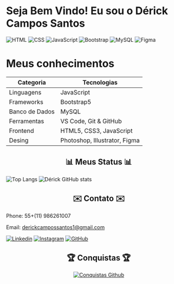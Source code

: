 # Seja Bem Vindo! Eu sou o Dérick Campos Santos


![HTML](https://img.shields.io/badge/HTML5-E34F26?style=for-the-badge&logo=html5&logoColor=white) ![CSS](https://img.shields.io/badge/CSS3-1572B6?style=for-the-badge&logo=css3&logoColor=white) ![JavaScript](https://img.shields.io/badge/JavaScript-F7DF1E?style=for-the-badge&logo=JavaScript&logoColor=white) ![Bootstrap](https://img.shields.io/badge/Bootstrap-563D7C?style=for-the-badge&logo=bootstrap&logoColor=white) ![MySQL](https://img.shields.io/badge/MySQL-005C84?style=for-the-badge&logo=mysql&logoColor=white) ![Figma](https://img.shields.io/badge/Figma-F24E1E?style=for-the-badge&logo=figma&logoColor=white) 



# Meus conhecimentos
 
| Categoria         | Tecnologias                              |  
|-------------------|------------------------------------------|     
| Linguagens        | JavaScript                               |
| Frameworks        | Bootstrap5                               |
| Banco de Dados    | MySQL                                    |
| Ferramentas       | VS Code, Git & GitHub                    |
| Frontend          | HTML5, CSS3, JavaScript                  |
| Desing            | Photoshop, Illustrator, Figma            |


<h2 align="center">  📊 Meus Status 📊 </h2>



 ![Top Langs](https://github-readme-stats.vercel.app/api/top-langs/?username=Derickcsantos&layout=compact&theme=transparent)
![Dérick GitHub stats](https://github-readme-stats.vercel.app/api?username=Derickcsantos&show_icons=true&theme=transparent&hide=contribs,prs)


<h2 align="center"> ✉️ Contato ✉️ </h2>



Phone: 55+(11) 986261007

Email: derickcampossantos1@gmail.com

[![Linkedin](https://img.shields.io/badge/LinkedIn-0077B5?style=for-the-badge&logo=linkedin&logoColor=white)](https://www.linkedin.com/in/derickcampossantos/) [![Instagram](https://img.shields.io/badge/Instagram-E4405F?style=for-the-badge&logo=instagram&logoColor=white)](https://www.instagram.com/derick_professional) [![GitHub](https://img.shields.io/badge/GitHub-100000?style=for-the-badge&logo=github&logoColor=white)](https://github.com/derickcsantos) 

<!-- GitHub Conquistas -->
<h2 align="center">🏆 Conquistas 🏆</h2>



<p align="center">
  <a href="https://github.com/ryo-ma/github-profile-trophy"><img alt="Conquistas Github" title="Conquistas Github" src="https://github-profile-trophy.vercel.app/?username=derickcsantos&theme=transparent" /></a>
</p>
<!---
Derickcsantos/Derickcsantos is a ✨ special ✨ repository because its `README.md` (this file) appears on your GitHub profile.
You can click the Preview link to take a look at your changes.
--->
